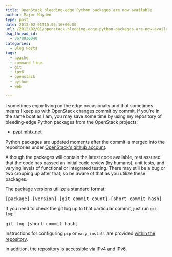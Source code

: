 ```yaml
---
title: OpenStack bleeding-edge Python packages are now available
author: Major Hayden
type: post
date: 2012-02-01T15:05:16+00:00
url: /2012/02/01/openstack-bleeding-edge-python-packages-are-now-available/
dsq_thread_id:
  - 3678936040
categories:
  - Blog Posts
tags:
  - apache
  - command line
  - git
  - ipv6
  - openstack
  - python
  - web

---
```

I sometimes enjoy living on the edge occasionally and that sometimes means I keep up with OpenStack changes commit by commit. If you're in the same boat as I am, you may save some time by using my repository of bleeding-edge Python packages from the OpenStack projects:

  * [pypi.mhtx.net][1]

Python packages are updated moments after the commit is merged into the repositories under [OpenStack's github account][2].

Although the packages will contain the latest code available, rest assured that the code has passed an initial code review (by humans), unit tests, and varying levels of functional or integrated testing. There may still be a bug or two cropping up after that, so be aware of that as you utilize these packages.

The package versions utilize a standard format:

<pre lang="html">[package]-[version]-[git commit count]-[short commit hash]</pre>

If you need to check the git log up to that particular commit, just run `git log`:

<pre lang="html">git log [short commit hash]</pre>

Instructions for configuring `pip` or `easy_install` are provided [within the repository][1].

In addition, the repository is accessible via IPv4 and IPv6.

 [1]: http://pypi.mhtx.net/
 [2]: http://github.com/openstack
